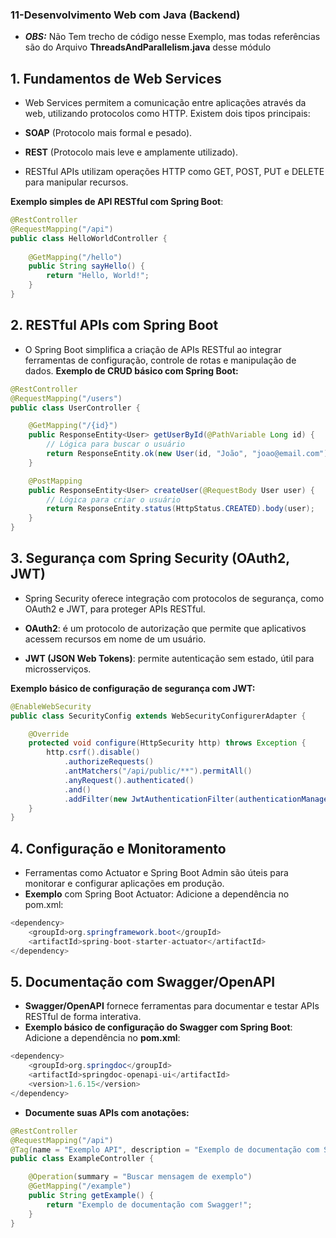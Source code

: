 ### 11-Desenvolvimento Web com Java (Backend)

- ***OBS:*** Não Tem trecho de código nesse Exemplo, mas todas referências são do Arquivo **ThreadsAndParallelism.java** desse módulo

## 1. Fundamentos de Web Services

- Web Services permitem a comunicação entre aplicações através da web, utilizando protocolos como HTTP. Existem dois tipos principais:
- **SOAP** (Protocolo mais formal e pesado).
- **REST** (Protocolo mais leve e amplamente utilizado).

- RESTful APIs utilizam operações HTTP como GET, POST, PUT e DELETE para manipular recursos.

**Exemplo simples de API RESTful com Spring Boot**:
```java
@RestController
@RequestMapping("/api")
public class HelloWorldController {
    
    @GetMapping("/hello")
    public String sayHello() {
        return "Hello, World!";
    }
}
```

## 2. RESTful APIs com Spring Boot

- O Spring Boot simplifica a criação de APIs RESTful ao integrar ferramentas de configuração, controle de rotas e manipulação de dados.
**Exemplo de CRUD básico com Spring Boot:**
```java
@RestController
@RequestMapping("/users")
public class UserController {

    @GetMapping("/{id}")
    public ResponseEntity<User> getUserById(@PathVariable Long id) {
        // Lógica para buscar o usuário
        return ResponseEntity.ok(new User(id, "João", "joao@email.com"));
    }

    @PostMapping
    public ResponseEntity<User> createUser(@RequestBody User user) {
        // Lógica para criar o usuário
        return ResponseEntity.status(HttpStatus.CREATED).body(user);
    }
}
```

## 3. Segurança com Spring Security (OAuth2, JWT)

- Spring Security oferece integração com protocolos de segurança, como OAuth2 e JWT, para proteger APIs RESTful.

- **OAuth2**: é um protocolo de autorização que permite que aplicativos acessem recursos em nome de um usuário.
- **JWT (JSON Web Tokens)**: permite autenticação sem estado, útil para microsserviços.

**Exemplo básico de configuração de segurança com JWT:**
```java
@EnableWebSecurity
public class SecurityConfig extends WebSecurityConfigurerAdapter {

    @Override
    protected void configure(HttpSecurity http) throws Exception {
        http.csrf().disable()
            .authorizeRequests()
            .antMatchers("/api/public/**").permitAll()
            .anyRequest().authenticated()
            .and()
            .addFilter(new JwtAuthenticationFilter(authenticationManager()));
    }
}
```

## 4. Configuração e Monitoramento

- Ferramentas como Actuator e Spring Boot Admin são úteis para monitorar e configurar aplicações em produção.
- **Exemplo** com Spring Boot Actuator: Adicione a dependência no pom.xml:

```java
<dependency>
    <groupId>org.springframework.boot</groupId>
    <artifactId>spring-boot-starter-actuator</artifactId>
</dependency>
```

## 5. Documentação com Swagger/OpenAPI

- **Swagger/OpenAPI** fornece ferramentas para documentar e testar APIs RESTful de forma interativa.
- **Exemplo básico de configuração do Swagger com Spring Boot**: Adicione a dependência no **pom.xml**:

```java
<dependency>
    <groupId>org.springdoc</groupId>
    <artifactId>springdoc-openapi-ui</artifactId>
    <version>1.6.15</version>
</dependency>
```
- **Documente suas APIs com anotações:**

```java
@RestController
@RequestMapping("/api")
@Tag(name = "Exemplo API", description = "Exemplo de documentação com Swagger")
public class ExampleController {

    @Operation(summary = "Buscar mensagem de exemplo")
    @GetMapping("/example")
    public String getExample() {
        return "Exemplo de documentação com Swagger!";
    }
}
```

